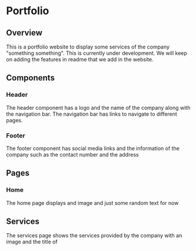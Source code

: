 # Portfolio

## Overview
This is a portfolio website to display some services of the company "something something". This is currently under development. We will keep on adding the features in readme that we add in the website.

## Components

### Header
The header component has a logo and the name of the company along with the navigation bar. The navigation bar has links to navigate to different pages.

### Footer
The footer component has social media links and the information of the company such as the contact number and the address 

## Pages

### Home
The home page displays and image and just some random text for now

## Services
The services page shows the services provided by the company with an image and the title of 